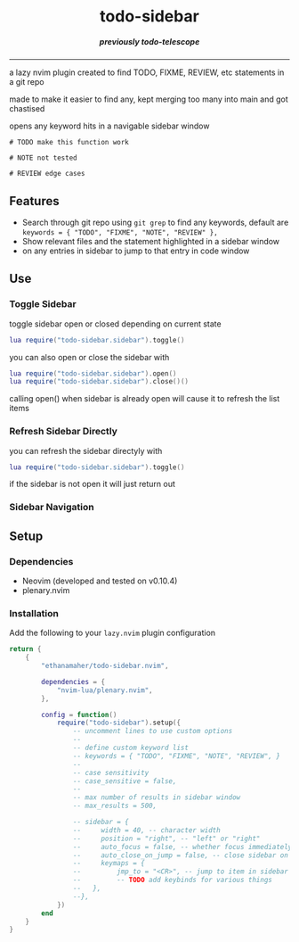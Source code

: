 <div align="center">

# todo-sidebar
##### previously todo-telescope
</div>

---

a lazy nvim plugin created to find TODO, FIXME, REVIEW, etc statements in a git repo

made to make it easier to find any, kept merging too many into main and got chastised

opens any keyword hits in a navigable sidebar window
```
# TODO make this function work

# NOTE not tested

# REVIEW edge cases
```

## Features
* Search through git repo using `git grep` to find any keywords, default are `keywords = { "TODO", "FIXME", "NOTE", "REVIEW" },`
* Show relevant files and the statement highlighted in a sidebar window
* <CR> on any entries in sidebar to jump to that entry in code window
## Use



### Toggle Sidebar
toggle sidebar open or closed depending on current state
```lua
lua require("todo-sidebar.sidebar").toggle()
```

you can also open or close the sidebar with
```lua
lua require("todo-sidebar.sidebar").open()
lua require("todo-sidebar.sidebar").close()()
```
calling open() when sidebar is already open will cause it to refresh the list items



### Refresh Sidebar Directly
you can refresh the sidebar directyly with
```lua
lua require("todo-sidebar.sidebar").toggle()
```
if the sidebar is not open it will just return out



### Sidebar Navigation
## Setup
### Dependencies
* Neovim (developed and tested on v0.10.4)
* plenary.nvim
### Installation
Add the following to your `lazy.nvim` plugin configuration
```lua
return {
    {
        "ethanamaher/todo-sidebar.nvim",

        dependencies = {
            "nvim-lua/plenary.nvim",
        },

        config = function()
            require("todo-sidebar").setup({
                -- uncomment lines to use custom options
                --
                -- define custom keyword list
                -- keywords = { "TODO", "FIXME", "NOTE", "REVIEW", }
                --
                -- case sensitivity
                -- case_sensitive = false,
                --
                -- max number of results in sidebar window
                -- max_results = 500,

                -- sidebar = {
                --     width = 40, -- character width
                --     position = "right", -- "left" or "right"
                --     auto_focus = false, -- whether focus immediately goes to sidebar
                --     auto_close_on_jump = false, -- close sidebar on jump
                --     keymaps = {
                --         jmp_to = "<CR>", -- jump to item in sidebar
                --         -- TODO add keybinds for various things
                --   },
                --},
            })
        end
    }
}
```
